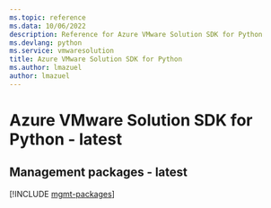 ```yaml
---
ms.topic: reference
ms.data: 10/06/2022
description: Reference for Azure VMware Solution SDK for Python
ms.devlang: python
ms.service: vmwaresolution
title: Azure VMware Solution SDK for Python
ms.author: lmazuel
author: lmazuel
---
```

# Azure VMware Solution SDK for Python - latest

## Management packages - latest
[!INCLUDE [mgmt-packages](vmware-solution-mgmt-index.md)]